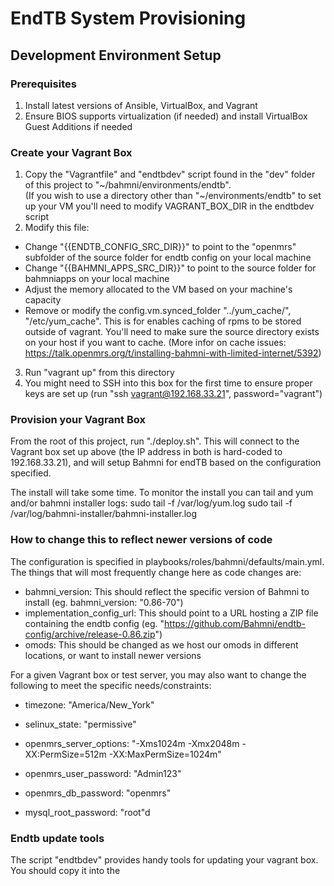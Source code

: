 # EndTB System Provisioning

## Development Environment Setup

### Prerequisites
1. Install latest versions of Ansible, VirtualBox, and Vagrant
2. Ensure BIOS supports virtualization (if needed) and install VirtualBox Guest Additions if needed

### Create your Vagrant Box
1. Copy the "Vagrantfile" and "endtbdev" script found in the "dev" folder of this project to "~/bahmni/environments/endtb".  
(If you wish to use a directory other than "~/environments/endtb" to set up your VM you'll need to modify VAGRANT_BOX_DIR in the endtbdev script
2. Modify this file:
- Change "{{ENDTB_CONFIG_SRC_DIR}}" to point to the "openmrs" subfolder of the source folder for endtb config on your local machine
- Change "{{BAHMNI_APPS_SRC_DIR}}" to point to the source folder for bahmniapps on your local machine
- Adjust the memory allocated to the VM based on your machine's capacity
- Remove or modify the config.vm.synced_folder "../yum_cache/", "/etc/yum_cache".  This is for enables caching of rpms to be stored outside of vagrant. You'll need to make sure the source directory exists on your host if you want to cache.
(More infor on cache issues: https://talk.openmrs.org/t/installing-bahmni-with-limited-internet/5392)
3. Run "vagrant up" from this directory
4. You might need to SSH into this box for the first time to ensure proper keys are set up (run "ssh vagrant@192.168.33.21", password="vagrant")

### Provision your Vagrant Box

From the root of this project, run "./deploy.sh".  This will connect to the Vagrant box set up above (the IP address in both
is hard-coded to 192.168.33.21), and will setup Bahmni for endTB based on the configuration specified.

The install will take some time.  To monitor the install you can tail and yum and/or bahmni installer logs:
sudo tail -f /var/log/yum.log
sudo tail -f /var/log/bahmni-installer/bahmni-installer.log

### How to change this to reflect newer versions of code

The configuration is specified in playbooks/roles/bahmni/defaults/main.yml.  The things that will most frequently change here
as code changes are:

* bahmni_version: This should reflect the specific version of Bahmni to install (eg. bahmni_version: "0.86-70")
* implementation_config_url: This should point to a URL hosting a ZIP file containing the endtb config (eg. "https://github.com/Bahmni/endtb-config/archive/release-0.86.zip")
* omods: This should be changed as we host our omods in different locations, or want to install newer versions

For a given Vagrant box or test server, you may also want to change the following to meet the specific needs/constraints:

* timezone: "America/New_York"
* selinux_state: "permissive"
* openmrs_server_options: "-Xms1024m -Xmx2048m -XX:PermSize=512m -XX:MaxPermSize=1024m"

* openmrs_user_password: "Admin123"
* openmrs_db_password: "openmrs"
* mysql_root_password: "root"d

### Endtb update tools
The script "endtbdev" provides handy tools for updating your vagrant box.  You should copy it into the 